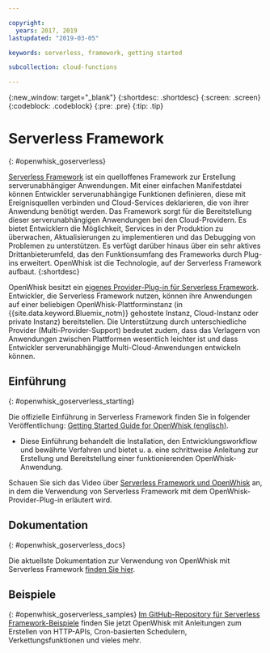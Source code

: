 ```yaml
---

copyright:
  years: 2017, 2019
lastupdated: "2019-03-05"

keywords: serverless, framework, getting started

subcollection: cloud-functions

---
```


{:new_window: target="_blank"}
{:shortdesc: .shortdesc}
{:screen: .screen}
{:codeblock: .codeblock}
{:pre: .pre}
{:tip: .tip}

# Serverless Framework
{: #openwhisk_goserverless}

[Serverless Framework](https://serverless.com/) ist ein quelloffenes Framework zur Erstellung serverunabhängiger Anwendungen. Mit einer einfachen Manifestdatei können Entwickler serverunabhängige Funktionen definieren, diese mit Ereignisquellen verbinden und Cloud-Services deklarieren, die von ihrer Anwendung benötigt werden. Das Framework sorgt für die Bereitstellung dieser serverunabhängigen Anwendungen bei den Cloud-Providern. Es bietet Entwicklern die Möglichkeit, Services in der Produktion zu überwachen, Aktualisierungen zu implementieren und das Debugging von Problemen zu unterstützen. Es verfügt darüber hinaus über ein sehr aktives Drittanbieterumfeld, das den Funktionsumfang des Frameworks durch Plug-ins erweitert. OpenWhisk ist die Technologie, auf der Serverless Framework aufbaut.
{:shortdesc}

OpenWhisk besitzt ein [eigenes Provider-Plug-in für Serverless Framework](https://github.com/serverless/serverless-openwhisk). Entwickler, die Serverless Framework nutzen, können ihre Anwendungen auf einer beliebigen OpenWhisk-Plattforminstanz (in {{site.data.keyword.Bluemix_notm}} gehostete Instanz, Cloud-Instanz oder private Instanz) bereitstellen. Die Unterstützung durch unterschiedliche Provider (Multi-Provider-Support) bedeutet zudem, dass das Verlagern von Anwendungen zwischen Plattformen wesentlich leichter ist und dass Entwickler serverunabhängige Multi-Cloud-Anwendungen entwickeln können.

## Einführung
{: #openwhisk_goserverless_starting}

Die offizielle Einführung in Serverless Framework finden Sie in folgender Veröffentlichung: [Getting Started Guide for OpenWhisk (englisch)](https://serverless.com/framework/docs/providers/openwhisk/guide/intro/).
* Diese Einführung behandelt die Installation, den Entwicklungsworkflow und bewährte Verfahren und bietet u. a. eine schrittweise Anleitung zur Erstellung und Bereitstellung einer funktionierenden OpenWhisk-Anwendung.

Schauen Sie sich das Video über [Serverless Framework und OpenWhisk](https://youtu.be/GJY10W98Itc) an, in dem die Verwendung von Serverless Framework mit dem OpenWhisk-Provider-Plug-in erläutert wird.

## Dokumentation
{: #openwhisk_goserverless_docs}

Die aktuellste Dokumentation zur Verwendung von OpenWhisk mit Serverless Framework [finden Sie hier](https://serverless.com/framework/docs/providers/openwhisk/).

## Beispiele
{: #openwhisk_goserverless_samples}
[Im GitHub-Repository für Serverless Framework-Beispiele](https://github.com/serverless/examples) finden Sie jetzt OpenWhisk mit Anleitungen zum Erstellen von HTTP-APIs, Cron-basierten Schedulern, Verkettungsfunktionen und vieles mehr.

